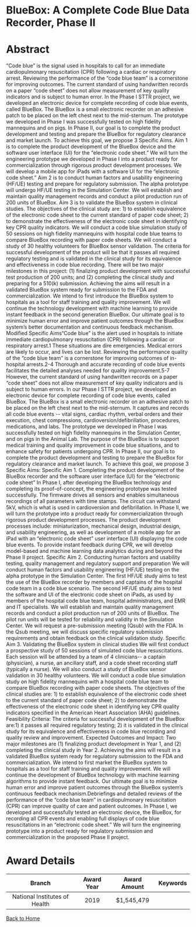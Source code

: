 
BlueBox: A Complete Code Blue Data Recorder, Phase II
=====================================================

# Abstract


“Code blue” is the signal used in hospitals to call for an immediate cardiopulmonary resuscitation (CPR) following a cardiac or respiratory arrest. Reviewing the performance of the “code blue team” is a cornerstone for improving outcomes. The current standard of using handwritten records on a paper “code sheet” does not allow measurement of key quality indicators and is subject to human error. In the Phase I STTR project, we developed an electronic device for complete recording of code blue events, called BlueBox. The BlueBox is a small electronic recorder on an adhesive patch to be placed on the left chest next to the mid-sternum. The prototype we developed in Phase I was successfully tested on high fidelity mannequins and on pigs. In Phase II, our goal is to complete the product development and testing and prepare the BlueBox for regulatory clearance and market launch. To achieve this goal, we propose 3 Specific Aims. Aim 1 is to complete the product development of the BlueBox device and the software user interface (UI) for the “electronic code sheet.” We will turn the engineering prototype we developed in Phase I into a product ready for commercialization through rigorous product development processes. We will develop a mobile app for iPads with a software UI for the “electronic code sheet.” Aim 2 is to conduct human factors and usability engineering (HF/UE) testing and prepare for regulatory submission. The alpha prototype will undergo HF/UE testing in the Simulation Center. We will establish and maintain quality management records and conduct a pilot production run of 200 units of BlueBox. Aim 3 is to validate the BlueBox system in clinical studies. The objectives of the clinical study are: 1) to establish equivalence of the electronic code sheet to the current standard of paper code sheet; 2) to demonstrate the effectiveness of the electronic code sheet in identifying key CPR quality indicators. We will conduct a code blue simulation study of 50 sessions on high fidelity mannequins with hospital code blue teams to compare BlueBox recording with paper code sheets. We will conduct a study of 30 healthy volunteers for BlueBox sensor validation. The criteria for successful development of the product will be that it passes all required regulatory testing and is validated in the clinical study for its equivalence and effectiveness in code blue recording. There will be two major milestones in this project: (1) finalizing product development with successful test production of 200 units; and (2) completing the clinical study and preparing for a 510(k) submission. Achieving the aims will result in a validated BlueBox system ready for submission to the FDA and commercialization. We intend to first introduce the BlueBox system to hospitals as a tool for staff training and quality improvement. We will continue the technology development with machine learning to provide instant feedback in the second generation BlueBox. Our ultimate goal is to minimize human error and improve patient outcomes through the BlueBox system’s better documentation and continuous feedback mechanism.
Modified Specific Aims“Code blue” is the alert used in hospitals to initiate immediate cardiopulmonary resuscitation (CPR) following a cardiac or respiratory arrest.1 These situations are dire emergencies. Medical errors are likely to occur, and lives can be lost. Reviewing the performance quality of the “code blue team” is a cornerstone for improving outcomes of in-hospital arrests.2-4 Thorough and accurate recording of code blue events facilitates the detailed analyses needed for quality improvement.5-7 However, the current standard of using handwritten records on a paper “code sheet” does not allow measurement of key quality indicators and is subject to human errors.
In our Phase I STTR project, we developed an electronic device for complete recording of code blue events, called BlueBox. The BlueBox is a small electronic recorder on an adhesive patch to be placed on the left chest next to the mid-sternum. It captures and records all code blue events -- vital signs, cardiac rhythm, verbal orders and their execution, chest compressions, cardioversion/defibrillation, procedures, medications, and labs. The prototype we developed in Phase I was successfully tested on high fidelity mannequins in the Simulation Center, and on pigs in the Animal Lab. The purpose of the BlueBox is to support medical training and quality improvement in code blue situations, and to enhance safety for patients undergoing CPR.
In Phase II, our goal is to complete the product development and testing to prepare the BlueBox for regulatory clearance and market launch. To achieve this goal, we propose 3 Specific Aims:
Specific Aim 1. Completing the product development of the BlueBox recorder and the software user interface (UI) for the “electronic code sheet”
In Phase I, after developing the BlueBox technology and completing its proof-of-concept, the engineering prototype was tested successfully. The firmware drives all sensors and enables simultaneous recordings of all parameters with time stamps. The circuit can withstand 5kV, which is what is used in cardioversion and defibrillation. In Phase II, we will turn the prototype into a product ready for commercialization through rigorous product development processes. The product development processes include: miniaturization, mechanical design, industrial design, and usability engineering, as well as development of a mobile app for an iPad with an “electronic code sheet” user interface (UI) displaying the code blue events. To provide instant feedback during CPR, we will develop model-based and machine learning data analytics during and beyond the Phase II project.
Specific Aim 2. Conducting human factors and usability testing, quality management and regulatory support and preparation
We will conduct human factors and usability engineering (HF/UE) testing on the alpha prototype in the Simulation Center. The first HF/UE study aims to test the use of the BlueBox recorder by members and captains of the hospital code team in a code blue scenario. The second HF/UE study aims to test the software and UI of the electronic code sheet on iPads, as used by members of the hospital code blue team, hospital administrators, and EMR and IT specialists. We will establish and maintain quality management records and conduct a pilot production run of 200 units of BlueBox. The pilot run units will be tested for reliability and validity in the Simulation Center. We will request a pre-submission meeting (Qsub) with the FDA. In the Qsub meeting, we will discuss specific regulatory submission requirements and obtain feedback on the clinical validation study.
Specific Aim 3. Validating the BlueBox system in clinical studies
We will first conduct a prospective study of 50 sessions of simulated code blue resuscitations. Each session will be attended by a team of 4 clinicians-- a captain (physician), a nurse, an ancillary staff, and a code sheet recording staff (typically a nurse). We will also conduct a study of BlueBox sensor validation in 30 healthy volunteers. We will conduct a code blue simulation study on high fidelity mannequins with a hospital code blue team to compare BlueBox recording with paper code sheets. The objectives of the clinical studies are: 1) to establish equivalence of the electronic code sheet to the current standard of paper code sheet; 2) to demonstrate the effectiveness of the electronic code sheet in identifying key CPR quality indicators specified in the American Heart Association (AHA) guidelines.
Feasibility Criteria: The criteria for successful development of the BlueBox are:1) it passes all required regulatory testing; 2) it is validated in the clinical study for its equivalence and effectiveness in code blue recording and quality review and improvement.
Expected Outcomes and Impact: Two major milestones are (1) finalizing product development in Year 1, and (2) completing the clinical study in Year 2. Achieving the aims will result in a validated BlueBox system ready for regulatory submission to the FDA and commercialization. We intend to first market the BlueBox system to hospitals as a tool for staff training and quality improvement. We will continue the development of BlueBox technology with machine learning algorithms to provide instant feedback. Our ultimate goal is to minimize human error and improve patient outcomes through the BlueBox system’s continuous feedback mechanism.Debriefings and detailed reviews of the performance of the “code blue team” in cardiopulmonary resuscitation
(CPR) can improve quality of care and patient outcomes. In Phase I, we developed and successfully tested an
electronic device, the BlueBox, for recording all CPR events and enabling full displays of code blue resuscitations in an “electronic code sheet.” We will turn the engineering prototype into a product ready for regulatory submission and commercialization in the proposed Phase II project.  

# Award Details

|Branch|Award Year|Award Amount|Keywords|
| :---: | :---: | :---: | :---: |
|National Institutes of Health|2019|$1,545,479||
  
  


[Back to Home](https://github.com/chrischow/dod_sbir_awards/JH/#2359)